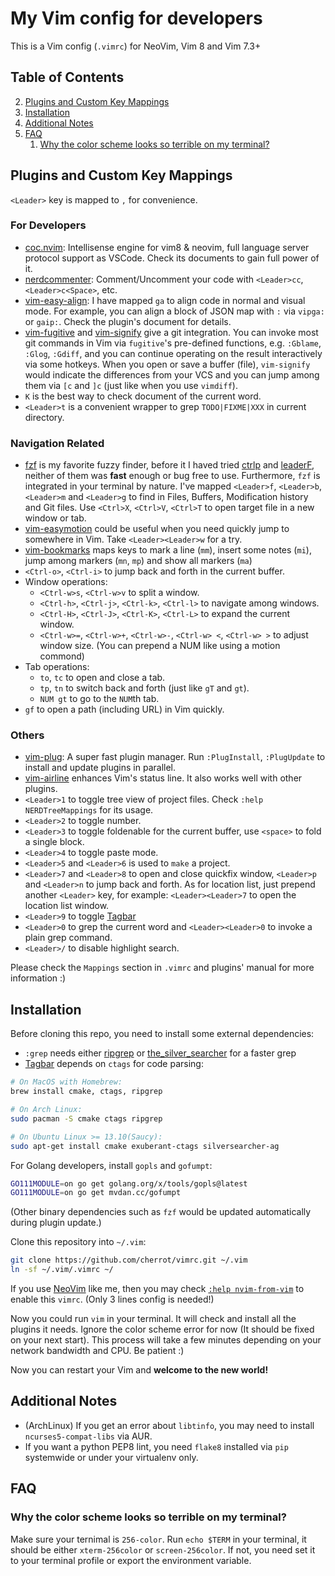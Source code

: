 # My Vim config for developers

This is a Vim config (`.vimrc`) for NeoVim, Vim 8 and Vim 7.3+

## Table of Contents
2. [Plugins and Custom Key Mappings](#plugins-and-custom-key-mappings)
3. [Installation](#installation)
4. [Additional Notes](#additional-notes)
5. [FAQ](#faq)
    1. [Why the color scheme looks so terrible on my terminal?](#256-color)

<a name="plugins-and-custom-key-mappings"></a>
## Plugins and Custom Key Mappings

`<Leader>` key is mapped to `,` for convenience.

### For Developers

- [coc.nvim][coc]: Intellisense engine for vim8 & neovim, full language server protocol support as VSCode. Check its documents to gain full power of it.
- [nerdcommenter][nerdcommenter]: Comment/Uncomment your code with `<Leader>cc`, `<Leader>c<Space>`, etc.
- [vim-easy-align][easyalign]: I have mapped `ga` to align code in normal and visual mode. For example, you can align a block of JSON map with `:` via `vipga:` or `gaip:`. Check the plugin's document for details.
- [vim-fugitive][fugitive] and [vim-signify][signify] give a git integration. You can invoke most git commands in Vim via `fugitive`'s pre-defined functions, e.g. `:Gblame`, `:Glog`, `:Gdiff`, and you can continue operating on the result interactively via some hotkeys. When you open or save a buffer (file), `vim-signify` would indicate the differences from your VCS and you can jump among them via `[c` and `]c` (just like when you use `vimdiff`).
- `K` is the best way to check document of the current word.
- `<Leader>t` is a convenient wrapper to grep `TODO|FIXME|XXX` in current directory.

### Navigation Related

- [fzf][fzf] is my favorite fuzzy finder, before it I haved tried [ctrlp][ctrlp] and [leaderF][leaderF], neither of them was **fast** enough or bug free to use. Furthermore, `fzf` is integrated in your terminal by nature. I've mapped `<Leader>f`, `<Leader>b`, `<Leader>m` and `<Leader>g` to find in Files, Buffers, Modification history and Git files. Use `<Ctrl>X`, `<Ctrl>V`, `<Ctrl>T` to open target file in a new window or tab.
- [vim-easymotion][easymotion] could be useful when you need quickly jump to somewhere in Vim. Take `<Leader><Leader>w` for a try.
- [vim-bookmarks][vim-bookmarks] maps keys to mark a line (`mm`), insert some notes (`mi`), jump among markers (`mn`, `mp`) and show all markers (`ma`)
- `<Ctrl-o>`, `<Ctrl-i>` to jump back and forth in the current buffer.
- Window operations:
    - `<Ctrl-w>s`, `<Ctrl-w>v` to split a window.
    - `<Ctrl-h>`, `<Ctrl-j>`, `<Ctrl-k>`, `<Ctrl-l>` to navigate among windows.
    - `<Ctrl-H>`, `<Ctrl-J>`, `<Ctrl-K>`, `<Ctrl-L>` to expand the current window.
    - `<Ctrl-w>=`, `<Ctrl-w>+`, `<Ctrl-w>-`, `<Ctrl-w> <`, `<Ctrl-w> >` to adjust window size. (You can prepend a NUM like using a motion commond)
- Tab operations:
    - `to`, `tc` to open and close a tab.
    - `tp`, `tn` to switch back and forth (just like `gT` and `gt`).
    - `NUM gt` to go to the `NUM`th tab.
- `gf` to open a path (including URL) in Vim quickly.

### Others

- [vim-plug][vim-plug]: A super fast plugin manager. Run `:PlugInstall`, `:PlugUpdate` to install and update plugins in parallel.
- [vim-airline][vim-airline] enhances Vim's status line. It also works well with other plugins.
- `<Leader>1` to toggle tree view of project files. Check `:help NERDTreeMappings` for its usage.
- `<Leader>2` to toggle number.
- `<Leader>3` to toggle foldenable for the current buffer, use `<space>` to fold a single block.
- `<Leader>4` to toggle paste mode.
- `<Leader>5` and `<Leader>6` is used to `make` a project.
- `<Leader>7` and `<Leader>8` to open and close quickfix window, `<Leader>p` and `<Leader>n` to jump back and forth. As for location list, just prepend another `<Leader>` key, for example: `<Leader><Leader>7` to open the location list window.
- `<Leader>9` to toggle [Tagbar][tagbar]
- `<Leader>0` to grep the current word and `<Leader><Leader>0` to invoke a plain grep command.
- `<Leader>/` to disable highlight search.

Please check the `Mappings` section in `.vimrc` and plugins' manual for more information :)

<a name="installation"></a>
## Installation

Before cloning this repo, you need to install some external dependencies:

- `:grep` needs either [ripgrep][ripgrep] or [the_silver_searcher][silver] for a faster grep
- [Tagbar][tagbar] depends on `ctags` for code parsing:

```bash
# On MacOS with Homebrew:
brew install cmake, ctags, ripgrep

# On Arch Linux:
sudo pacman -S cmake ctags ripgrep

# On Ubuntu Linux >= 13.10(Saucy):
sudo apt-get install cmake exuberant-ctags silversearcher-ag
```

For Golang developers, install `gopls` and `gofumpt`:

```bash
GO111MODULE=on go get golang.org/x/tools/gopls@latest
GO111MODULE=on go get mvdan.cc/gofumpt
```

(Other binary dependencies such as `fzf` would be updated automatically during plugin update.)

Clone this repository into `~/.vim`:

```bash
git clone https://github.com/cherrot/vimrc.git ~/.vim
ln -sf ~/.vim/.vimrc ~/
```

If you use [NeoVim](https://neovim.io/) like me, then you may check [`:help nvim-from-vim`][nvim-from-vim] to enable this `vimrc`. (Only 3 lines config is needed!)

Now you could run `vim` in your terminal. It will check and install all the plugins it needs.
Ignore the color scheme error for now (It should be fixed on your next start). This process will take a few minutes depending on your network bandwidth and CPU. Be patient :)

Now you can restart your Vim and **welcome to the new world!**

<a name="additional-notes"></a>
## Additional Notes

- (ArchLinux) If you get an error about `libtinfo`, you may need to install `ncurses5-compat-libs` via AUR.
- If you want a python PEP8 lint, you need `flake8` installed via `pip` systemwide or under your virtualenv only.


<a name="faq"></a>
## FAQ

<a name="256-color"></a>
### Why the color scheme looks so terrible on my terminal?

Make sure your ternimal is `256-color`. Run `echo $TERM` in your terminal,
it should be either `xterm-256color` or `screen-256color`. If not, you need set it to your 
terminal profile or export the environment variable.


[nvim-from-vim]: https://neovim.io/doc/user/nvim.html#nvim-from-vim
[coc]: https://github.com/neoclide/coc.nvim "Intellisense engine for vim8 & neovim, full language server protocol support as VSCode"
[vim-plug]: https://github.com/junegunn/vim-plug "vim-plug: Minimalist Vim Plugin Manager"
[vim-airline]: https://github.com/bling/vim-airline
[fzf]: https://github.com/junegunn/fzf "fzf: A command-line fuzzy finder written in Go"
[ctrlp]: https://github.com/ctrlpvim/ctrlp.vim
[leaderF]: https://github.com/Yggdroot/LeaderF
[easymotion]: https://github.com/Lokaltog/vim-easymotion
[easyalign]: https://github.com/junegunn/vim-easy-align
[ag]: https://github.com/rking/ag.vim
[silver]: https://github.com/ggreer/the_silver_searcher
[tagbar]: https://github.com/majutsushi/tagbar
[neocomplete]: https://github.com/Shougo/neocomplete.vim
[ripgrep]: https://github.com/BurntSushi/ripgrep
[vim-go]: https://github.com/fatih/vim-go
[ale]: https://github.com/w0rp/ale
[nerdtree]: https://github.com/scrooloose/nerdtree
[fugitive]: https://github.com/tpope/vim-fugitive
[signify]: https://github.com/mhinz/vim-signify
[vim-bookmarks]: https://github.com/MattesGroeger/vim-bookmarks
[nerdcommenter]: https://github.com/scrooloose/nerdcommenter
